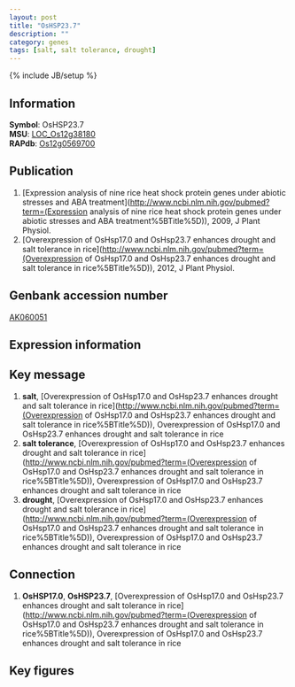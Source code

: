 ```yaml
---
layout: post
title: "OsHSP23.7"
description: ""
category: genes
tags: [salt, salt tolerance, drought]
---
```

{% include JB/setup %}

## Information
__Symbol__: OsHSP23.7  
__MSU__: [LOC_Os12g38180](http://rice.plantbiology.msu.edu/cgi-bin/ORF_infopage.cgi?orf=LOC_Os12g38180)  
__RAPdb__: [Os12g0569700](http://rapdb.dna.affrc.go.jp/viewer/gbrowse_details/irgsp1?name=Os12g0569700)  

## Publication
1. [Expression analysis of nine rice heat shock protein genes under abiotic stresses and ABA treatment](http://www.ncbi.nlm.nih.gov/pubmed?term=(Expression analysis of nine rice heat shock protein genes under abiotic stresses and ABA treatment%5BTitle%5D)), 2009, J Plant Physiol.
2. [Overexpression of OsHsp17.0 and OsHsp23.7 enhances drought and salt tolerance in rice](http://www.ncbi.nlm.nih.gov/pubmed?term=(Overexpression of OsHsp17.0 and OsHsp23.7 enhances drought and salt tolerance in rice%5BTitle%5D)), 2012, J Plant Physiol.

## Genbank accession number
[AK060051](http://www.ncbi.nlm.nih.gov/nuccore/AK060051)

## Expression information

## Key message
1. __salt__, [Overexpression of OsHsp17.0 and OsHsp23.7 enhances drought and salt tolerance in rice](http://www.ncbi.nlm.nih.gov/pubmed?term=(Overexpression of OsHsp17.0 and OsHsp23.7 enhances drought and salt tolerance in rice%5BTitle%5D)), Overexpression of OsHsp17.0 and OsHsp23.7 enhances drought and salt tolerance in rice
2. __salt tolerance__, [Overexpression of OsHsp17.0 and OsHsp23.7 enhances drought and salt tolerance in rice](http://www.ncbi.nlm.nih.gov/pubmed?term=(Overexpression of OsHsp17.0 and OsHsp23.7 enhances drought and salt tolerance in rice%5BTitle%5D)), Overexpression of OsHsp17.0 and OsHsp23.7 enhances drought and salt tolerance in rice
3. __drought__, [Overexpression of OsHsp17.0 and OsHsp23.7 enhances drought and salt tolerance in rice](http://www.ncbi.nlm.nih.gov/pubmed?term=(Overexpression of OsHsp17.0 and OsHsp23.7 enhances drought and salt tolerance in rice%5BTitle%5D)), Overexpression of OsHsp17.0 and OsHsp23.7 enhances drought and salt tolerance in rice

## Connection
1. __OsHSP17.0__, __OsHSP23.7__, [Overexpression of OsHsp17.0 and OsHsp23.7 enhances drought and salt tolerance in rice](http://www.ncbi.nlm.nih.gov/pubmed?term=(Overexpression of OsHsp17.0 and OsHsp23.7 enhances drought and salt tolerance in rice%5BTitle%5D)), Overexpression of OsHsp17.0 and OsHsp23.7 enhances drought and salt tolerance in rice

## Key figures


